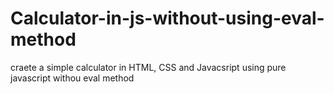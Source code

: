 # Calculator-in-js-without-using-eval-method
craete a simple calculator in HTML, CSS and Javacsript using pure javascript withou eval method
